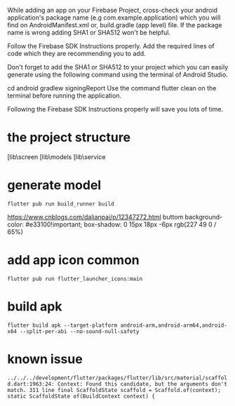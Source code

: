 

While adding an app on your Firebase Project, cross-check your android application's package name (e.g com.example.application) which you will find on AndroidManifest.xml or, build.gradle (app level) file. If the package name is wrong adding SHA1 or SHA512 won't be helpful.

Follow the Firebase SDK Instructions properly. Add the required lines of code which they are recommending you to add.

Don't forget to add the SHA1 or SHA512 to your project which you can easily generate using the following command using the terminal of Android Studio.

cd android 
gradlew signingReport
Use the command flutter clean on the terminal before running the application.

Following the Firebase SDK Instructions properly will save you lots of time.

# the project structure
[lib\screen
[lib\models
[lib\service

# generate model
`
 flutter pub run build_runner build
`


https://www.cnblogs.com/dalianpai/p/12347272.html
buttom
background-color: #e33100!important;
box-shadow: 0 15px 18px -6px rgb(227 49 0 / 65%)



# add app icon  common
`
flutter pub run flutter_launcher_icons:main
`

# build apk
`
flutter build apk --target-platform android-arm,android-arm64,android-x64 --split-per-abi --no-sound-null-safety
`


# known issue
`
../../../development/flutter/packages/flutter/lib/src/material/scaffold.dart:1963:24: Context: Found this candidate, but the arguments don't match.
  311 line
  final ScaffoldState scaffold = Scaffold.of(context);
  static ScaffoldState of(BuildContext context) {
`


